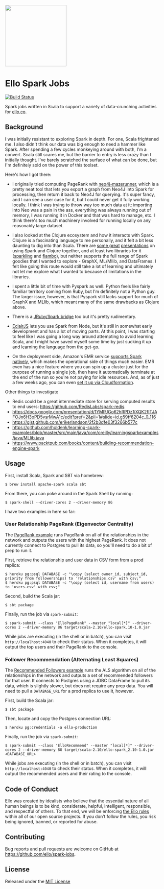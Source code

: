 <img src="http://d324imu86q1bqn.cloudfront.net/uploads/user/avatar/641/large_Ello.1000x1000.png" width="200px" height="200px" />

# Ello Spark Jobs

[![Build Status](https://travis-ci.org/ello/spark-jobs.svg?branch=master)](https://travis-ci.org/ello/spark-jobs)

Spark jobs written in Scala to support a variety of data-crunching activities for [ello.co](http://ello.co).

## Background
I was initially resistant to exploring Spark in depth. For one, Scala frightened me. I also didn't think our data was big enough to need a hammer like Spark. After spending a few cycles monkeying around with both, I'm a convert. Scala still scares me, but the barrier to entry is less crazy than I initially thought. I've barely scratched the surface of what can be done, but I'm definitely sold on the power of this toolset.

Here's how I got there:

- I originally tried computing PageRank with [neo4j-mazerunner](https://github.com/neo4j-contrib/neo4j-mazerunner), which is a pretty neat tool that lets you export a graph from Neo4J into Spark for processing, then return it back to Neo4J for querying. It's super fancy, and I can see a user case for it, but I could never get it fully working locally. I think I was trying to throw way too much data at it: importing into Neo was a pain in the ass, everything was always running out of memory, I was running it in Docker and that was hard to manage, etc. I think there's too much machinery involved for running locally on any reasonably large dataset.

- I also looked at the Clojure ecosystem and how it interacts with Spark. Clojure is a fascinating language to me personally, and it felt a bit less daunting to dig into than Scala. There are [some great](https://speakerdeck.com/chris_betz/spark-way) [presentations](https://speakerdeck.com/chris_betz/big-data-processing-using-apache-spark-and-clojure) on using Spark and Clojure together, and at least two libraries for it ([sparkling](https://github.com/gorillalabs/sparkling) and [flambo](https://github.com/yieldbot/flambo)), but neither supports the full range of Spark goodies that I wanted to explore - GraphX, ML/Mllib, and DataFrames. I felt like going this route would still take a lot of learning and ultimately not let me explore what I wanted to because of limitations in the libraries.

- I spent a little bit of time with Pyspark as well. Python feels like fairly familiar territory coming from Ruby, but I'm definitely not a Python guy. The larger issue, however, is that Pyspark still lacks support for much of GraphX and MLlib, which meant many of the same drawbacks as Clojure above.

- There is a [JRuby/Spark bridge](https://github.com/ondra-m/ruby-spark) too but it's pretty rudimentary.

- [EclairJS](https://github.com/EclairJS/eclairjs-node) lets you use Spark from Node, but it's still in somewhat early development and has a lot of moving parts. At this point, I was starting to feel like I was going a long way around attempting to avoid learning Scala, and I might have saved myself some time by just sucking it up and learning the language from the get-go.

- On the deployment side, Amazon's EMR service [supports Spark natively](https://aws.amazon.com/elasticmapreduce/details/spark/), which makes the operational side of things much easier. EMR even has a nice feature where you can spin up a cluster just for the purpose of running a single job, then have it automatically terminate at the end of the run so you're not paying for idle resources. And, as of just a few weeks ago, you can even [set it up via Cloudformation](https://aws.amazon.com/about-aws/whats-new/2016/02/aws-cloudformation-adds-support-for-amazon-vpc-nat-gateway-amazon-ec2-container-registry-and-more/).

Other things to investigate

- Redis could be a great intermediate store for serving computed results to end users: https://github.com/RedisLabs/spark-redis
- https://docs.google.com/presentation/d/1YMPJGo62hRPDz1iXQK2fITJAFOJn6H3oPD5vsrMwA1c/edit?pref=2&pli=1#slide=id.g59ff6204c_0_116
- https://gist.github.com/erikerlandson/2f2b3dfe03f3266b577c
- https://github.com/holdenk/learning-spark-examples/blob/master/src/main/java/com/oreilly/learningsparkexamples/java/MLlib.java
- https://www.packtpub.com/books/content/building-recommendation-engine-spark

## Usage

First, install Scala, Spark and SBT via homebrew:

    $ brew install apache-spark scala sbt

From there, you can poke around in the Spark Shell by running:

    $ spark-shell --driver-cores 2 --driver-memory 8G

I have two examples in here so far:

### User Relationship PageRank (Eigenvector Centrality)

The [PageRank example](src/main/scala/ElloPageRank.scala) runs PageRank on all of the relationships in the network and outputs the users with the highest PageRank. It does not currently connect to Postgres to pull its data, so you'll need to do a bit of prep to run it.

First, retrieve the relationship and user data in CSV form from a prod replica:

    $ heroku pg:psql DATABASE -c "\copy (select owner_id, subject_id, priority from followerships) to 'relationships.csv' with csv;"
    $ heroku pg:psql DATABASE -c "\copy (select id, username from users) to 'users.csv' with csv;"

Second, build the Scala jar:

    $ sbt package

Finally, run the job via `spark-submit`:

    $ spark-submit --class "ElloPageRank" --master "local[*]" --driver-cores 2 --driver-memory 8G target/scala-2.10/ello-spark.10-1.0.jar

While jobs are executing (in the shell or in batch), you can visit `http://localhost:4040` to check their status. When it completes, it will output the top users and their PageRank to the  console.

### Follower Recommendation (Alternating Least Squares)

The [Recommended Followers example](src/main/scala/ElloRecommend.scala) runs the ALS algorithm on all of the relationships in the network and outputs a set of recommended followers for that user. It connects to Postgres using a JDBC DataFrame to pull its data, which is slightly slower, but does not require any prep data. You will need to pull a `DATABASE_URL` for a prod replica to use it, however.

First, build the Scala jar:

    $ sbt package

Then, locate and copy the Postgres connection URL:

    $ heroku pg:credentials -a ello-production

Finally, run the job via `spark-submit`:

    $ spark-submit --class "ElloRecommend" --master "local[*]" --driver-cores 2 --driver-memory 8G target/scala-2.10/ello-spark_2.10-1.0.jar <DATABASE_URL>

While jobs are executing (in the shell or in batch), you can visit `http://localhost:4040` to check their status. When it completes, it will output the recommended users and their rating to the  console.

## Code of Conduct
Ello was created by idealists who believe that the essential nature of all human beings is to be kind, considerate, helpful, intelligent, responsible, and respectful of others. To that end, we will be enforcing [the Ello rules](https://ello.co/wtf/policies/rules/) within all of our open source projects. If you don’t follow the rules, you risk being ignored, banned, or reported for abuse.

## Contributing
Bug reports and pull requests are welcome on GitHub at https://github.com/ello/spark-jobs.

## License
Released under the [MIT License](/LICENSE.txt)
